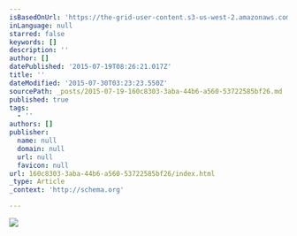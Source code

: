 ```yaml
---
isBasedOnUrl: 'https://the-grid-user-content.s3-us-west-2.amazonaws.com/e0f4c659-190e-41d3-9ae8-c184daa33f1c.gif'
inLanguage: null
starred: false
keywords: []
description: ''
author: []
datePublished: '2015-07-19T08:26:21.017Z'
title: ''
dateModified: '2015-07-30T03:23:23.550Z'
sourcePath: _posts/2015-07-19-160c8303-3aba-44b6-a560-53722585bf26.md
published: true
tags:
  - ''
authors: []
publisher:
  name: null
  domain: null
  url: null
  favicon: null
url: 160c8303-3aba-44b6-a560-53722585bf26/index.html
_type: Article
_context: 'http://schema.org'

---
```

![](https://the-grid-user-content.s3-us-west-2.amazonaws.com/e0f4c659-190e-41d3-9ae8-c184daa33f1c.gif)